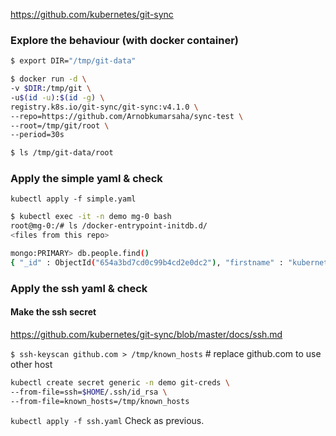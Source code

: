 https://github.com/kubernetes/git-sync

### Explore the behaviour (with docker container)
```bash
$ export DIR="/tmp/git-data"

$ docker run -d \
-v $DIR:/tmp/git \
-u$(id -u):$(id -g) \
registry.k8s.io/git-sync/git-sync:v4.1.0 \
--repo=https://github.com/Arnobkumarsaha/sync-test \
--root=/tmp/git/root \
--period=30s

$ ls /tmp/git-data/root
```

### Apply the simple yaml & check 
`kubectl apply -f simple.yaml`

```bash
$ kubectl exec -it -n demo mg-0 bash
root@mg-0:/# ls /docker-entrypoint-initdb.d/
<files from this repo>

mongo:PRIMARY> db.people.find()
{ "_id" : ObjectId("654a3bd7cd0c99b4cd2e0dc2"), "firstname" : "kubernetes", "lastname" : "database" }
```

### Apply the ssh yaml & check

#### Make the ssh secret
https://github.com/kubernetes/git-sync/blob/master/docs/ssh.md

`$ ssh-keyscan github.com > /tmp/known_hosts` # replace github.com to use other host

```bash
kubectl create secret generic -n demo git-creds \
--from-file=ssh=$HOME/.ssh/id_rsa \
--from-file=known_hosts=/tmp/known_hosts
```

`kubectl apply -f ssh.yaml`
Check as previous.

